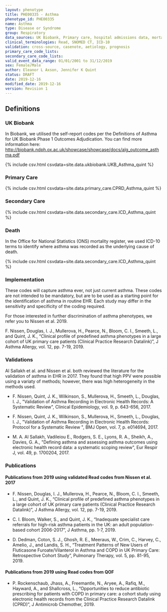 ```yaml
---
layout: phenotype
title: PHE00335 - Asthma
phenotype_id: PHE00335
name: Asthma
type: Disease or Syndrome
group: Respiratory
data_sources: UK Biobank, Primary care, hospital admissions data, mortality data, self-reported data
clinical_terminologies: Read, SNOMED CT, ICD-10
validation: cross-source, casenote, aetiology, prognosis
primary_care_code_lists: 
secondary_care_code_lists: 
valid_event_data_range: 01/01/2001 to 31/12/2019
sex: Female/Male
author: Eleanor L Axson, Jennifer K Quint
status: DRAFT
date: 2019-12-16
modified_date: 2019-12-16
version: Revision 1
---
```


## Definitions

### UK Biobank

In Biobank, we utilised the self-report codes per the Definitions of Asthma for UK Biobank Phase 1 Outcomes Adjudication. You can find more information here: http://biobank.ndph.ox.ac.uk/showcase/showcase/docs/alg_outcome_asthma.pdf		
		
{% include csv.html csvdata=site.data.ukbiobank.UKB_Asthma_quint %}

### Primary Care

{% include csv.html csvdata=site.data.primary_care.CPRD_Asthma_quint %}

### Secondary Care

{% include csv.html csvdata=site.data.secondary_care.ICD_Asthma_quint %}

### Death

In the Office for National Statistics (ONS) mortality register, we used ICD-10 terms to identify where asthma was recorded as the underlying cause of death.

{% include csv.html csvdata=site.data.secondary_care.ICD_Asthma_quint %}

### Implementation

These codes will capture asthma ever, not just current asthma. These codes are not intended to be mandatory, but are to be used as a starting point for the identification of asthma in routine EHR. Each study may differ in the sensitivity and specificity of the coding required. 

For those interested in further discrimination of asthma phenotypes, we refer you to Nissen et al. 2019.

F. Nissen, Douglas, I. J., Mullerova, H., Pearce, N., Bloom, C. I., Smeeth, L., and Quint, J. K., “Clinical profile of predefined asthma phenotypes in a large cohort of UK primary care patients (Clinical Practice Research Datalink)”, J Asthma Allergy, vol. 12, pp. 7-19, 2019.

### Validations

Al Sallakh et al. and Nissen et al. both reviewed the literature for the validation of asthma in EHR in 2017. They found that high PPV were possible using a variaty of methods; however, there was high heterogeneity in the methods used.

* F. Nissen, Quint, J. K., Wilkinson, S., Mullerova, H., Smeeth, L., Douglas, I. J., "Validation of Asthma Recording in Electronic Health Records: A Systematic Review", Clinical Epidemiology, vol. 9, p. 643-656, 2017.

* F. Nissen, Quint, J. K., Wilkinson, S., Mullerova, H., Smeeth, L., Douglas, I. J., "Validation of Asthma Recording in Electronic Health Records: Protocol for a Systematic Review ", BMJ Open, vol. 7, p. e014694, 2017.

* M. A. Al Sallakh, Vadileiou E., Rodgers, S. E., Lyons, R. A., Sheikh, A., Davies, G. A., "Defining asthma and assessing asthma outcomes using electronic health record data: a systematic scoping review", Eur Respir J, vol. 49, p. 1700204, 2017.

### Publications

#### Publications from 2019 using validated Read codes from Nissen et al. 2017

* F. Nissen, Douglas, I. J., Mullerova, H., Pearce, N., Bloom, C. I., Smeeth, L., and Quint, J. K., “Clinical profile of predefined asthma phenotypes in a large cohort of UK primary care patients (Clinical Practice Research Datalink)”, J Asthma Allergy, vol. 12, pp. 7-19, 2019.

* C. I. Bloom, Walker, S., and Quint, J. K., “Inadequate specialist care referrals for high-risk asthma patients in the UK: an adult population-based cohort 2006-2017”, J Asthma, pp. 1-7, 2019.

* D. Dedman, Coton, S. J., Ghosh, R. E., Meeraus, W., Crim, C., Harvey, C., Amelio, J., and Landis, S. H., “Treatment Patterns of New Users of Fluticasone Furoate/Vilanterol in Asthma and COPD in UK Primary Care: Retrospective Cohort Study”, Pulmonary Therapy, vol. 5, pp. 81-95, 2019.

#### Publications from 2019 using Read codes from QOF

* P. Rockenschaub, Jhass, A., Freemantle, N., Aryee, A., Rafiq, M., Hayward, A., and Shallcross, L., “Opportunities to reduce antibiotic prescribing for patients with COPD in primary care: a cohort study using electronic health records from the Clinical Practice Research Datalink (CPRD)”, J Antimicrob Chemother, 2019.